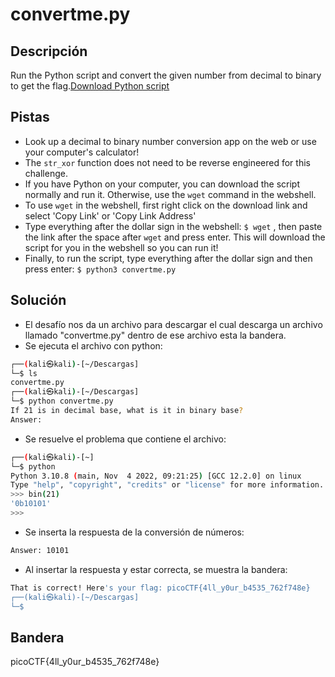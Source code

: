 # convertme.py


## Descripción
Run the Python script and convert the given number from decimal to binary to get the flag.[Download Python script](https://artifacts.picoctf.net/c/30/convertme.py)

## Pistas
- Look up a decimal to binary number conversion app on the web or use your computer's calculator!
- The `str_xor` function does not need to be reverse engineered for this challenge.
- If you have Python on your computer, you can download the script normally and run it. Otherwise, use the `wget` command in the webshell.
- To use `wget` in the webshell, first right click on the download link and select 'Copy Link' or 'Copy Link Address'
- Type everything after the dollar sign in the webshell: `$ wget` , then paste the link after the space after `wget` and press enter. This will download the script for you in the webshell so you can run it!
- Finally, to run the script, type everything after the dollar sign and then press enter: `$ python3 convertme.py`

## Solución

- El desafío nos da un archivo para descargar el cual descarga un archivo llamado "convertme.py" dentro de ese archivo esta la bandera.
- Se ejecuta el archivo con python:
``` bash
┌──(kali㉿kali)-[~/Descargas]
└─$ ls
convertme.py
┌──(kali㉿kali)-[~/Descargas]
└─$ python convertme.py
If 21 is in decimal base, what is it in binary base?
Answer: 
``` 

- Se resuelve el problema que contiene el archivo:

``` bash
┌──(kali㉿kali)-[~]
└─$ python           
Python 3.10.8 (main, Nov  4 2022, 09:21:25) [GCC 12.2.0] on linux
Type "help", "copyright", "credits" or "license" for more information.
>>> bin(21)
'0b10101'
>>> 


```

- Se inserta la respuesta de la conversión de números:

``` bash
Answer: 10101
```

- Al insertar la respuesta y estar correcta, se muestra la bandera:

``` bash
That is correct! Here's your flag: picoCTF{4ll_y0ur_b4535_762f748e}
┌──(kali㉿kali)-[~/Descargas]
└─$ 
```

## Bandera
picoCTF{4ll_y0ur_b4535_762f748e}

